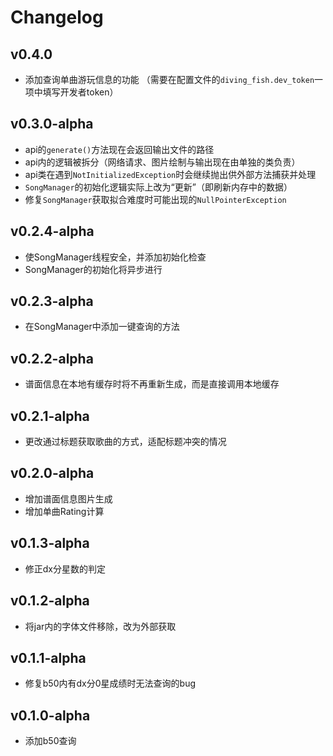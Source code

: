 # Changelog

## v0.4.0
 - 添加查询单曲游玩信息的功能 （需要在配置文件的`diving_fish.dev_token`一项中填写开发者token）

## v0.3.0-alpha
 - api的`generate()`方法现在会返回输出文件的路径
 - api内的逻辑被拆分（网络请求、图片绘制与输出现在由单独的类负责）
 - api类在遇到`NotInitializedException`时会继续抛出供外部方法捕获并处理
 - `SongManager`的初始化逻辑实际上改为“更新”（即刷新内存中的数据）
 - 修复`SongManager`获取拟合难度时可能出现的`NullPointerException`

## v0.2.4-alpha
 - 使SongManager线程安全，并添加初始化检查
 - SongManager的初始化将异步进行

## v0.2.3-alpha
 - 在SongManager中添加一键查询的方法

## v0.2.2-alpha
 - 谱面信息在本地有缓存时将不再重新生成，而是直接调用本地缓存

## v0.2.1-alpha
 - 更改通过标题获取歌曲的方式，适配标题冲突的情况

## v0.2.0-alpha
 - 增加谱面信息图片生成
 - 增加单曲Rating计算

## v0.1.3-alpha
 - 修正dx分星数的判定

## v0.1.2-alpha
 - 将jar内的字体文件移除，改为外部获取

## v0.1.1-alpha
 - 修复b50内有dx分0星成绩时无法查询的bug

## v0.1.0-alpha
 - 添加b50查询